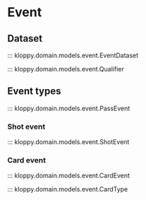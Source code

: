 # Event

## Dataset

::: kloppy.domain.models.event.EventDataset

::: kloppy.domain.models.event.Qualifier

## Event types

::: kloppy.domain.models.event.PassEvent
        
### Shot event

::: kloppy.domain.models.event.ShotEvent
    
### Card event

::: kloppy.domain.models.event.CardEvent

::: kloppy.domain.models.event.CardType



